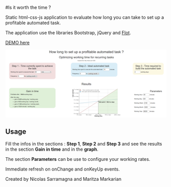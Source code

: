 #Is it worth the time ?

Static html-css-js application to evaluate how long you can take to set up a profitable automated task.

The application use the libraries Bootstrap, jQuery and [Flot](http://www.flotcharts.org/). 

[DEMO here](https://nicolas-sarramagna.github.io/is-it-worth-the-time/)

[![image of the application](/screenshots/01-optimizing-working-time.png)](https://nicolas-sarramagna.github.io/is-it-worth-the-time/)

## Usage

Fill the infos in the sections : **Step 1**, **Step 2** and **Step 3** and see the results in the section **Gain in time** and in the **graph**.

The section **Parameters** can be use to configure your working rates.

Immediate refresh on onChange and onKeyUp events.

Created by Nicolas Sarramagna and Maritza Markarian

